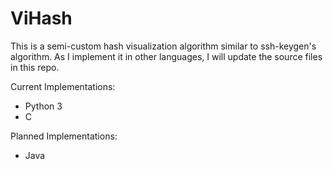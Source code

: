# ViHash
This is a semi-custom hash visualization algorithm similar to ssh-keygen's algorithm. As I implement it in other languages, I will update the source files in this repo.

Current Implementations:
 - Python 3
 - C

Planned Implementations:
 - Java
